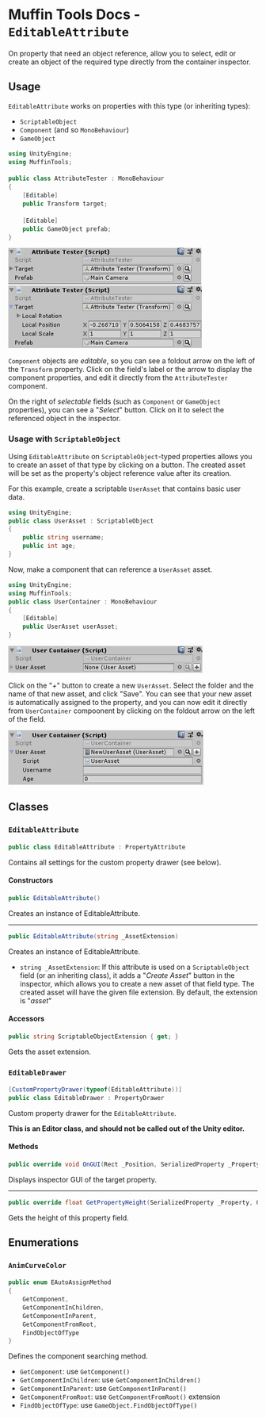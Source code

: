 # Muffin Tools Docs - `EditableAttribute`

On property that need an object reference, allow you to select, edit or create an object of the required type directly from the container inspector.

## Usage

`EditableAttribute` works on properties with this type (or inheriting types):

* `ScriptableObject`
* `Component` (and so `MonoBehaviour`)
* `GameObject`

```cs
using UnityEngine;
using MuffinTools;

public class AttributeTester : MonoBehaviour
{
    [Editable]
    public Transform target;

    [Editable]
    public GameObject prefab;
}
```

![`EditableAttribute` example inspector view](./Images/editable-folded.jpg)
![`EditableAttribute` example inspector view (when expanded)](./Images/editable-expanded.jpg)

`Component` objects are *editable*, so you can see a foldout arrow on the left of the `Transform` property. Click on the field's label or the arrow to display the component properties, and edit it directly from the `AttributeTester` component.

On the right of *selectable* fields (such as `Component` or `GameObject` properties), you can see a "*Select*" button. Click on it to select the referenced object in the inspector.

### Usage with `ScriptableObject`

Using `EditableAttribute` on `ScriptableObject`-typed properties allows you to create an asset of that type by clicking on a button. The created asset will be set as the property's object reference value after its creation.

For this example, create a scriptable `UserAsset` that contains basic user data.

```cs
using UnityEngine;
public class UserAsset : ScriptableObject
{
    public string username;
    public int age;
}
```

Now, make a component that can reference a `UserAsset` asset.

```cs
using UnityEngine;
using MuffinTools;
public class UserContainer : MonoBehaviour
{
    [Editable]
    public UserAsset userAsset;
}
```

![`EditableAttribute` example with `ScriptableObject`](./Images/editable-scriptable-object-folded.jpg)

Click on the "*+*" button to create a new `UserAsset`. Select the folder and the name of that new asset, and click "Save". You can see that your new asset is automatically assigned to the property, and you can now edit it directly from `UserContainer` compoonent by clicking on the foldout arrow on the left of the field.

![`EditableAttribute` example  with `ScriptableObject` (when expanded)](./Images/editable-scriptable-object-expanded.jpg)

## Classes

### `EditableAttribute`

```cs
public class EditableAttribute : PropertyAttribute
```

Contains all settings for the custom property drawer (see below).

#### Constructors

```cs
public EditableAttribute()
```

Creates an instance of EditableAttribute.

---

```cs
public EditableAttribute(string _AssetExtension)
```

Creates an instance of EditableAttribute.

* `string _AssetExtension`: If this attribute is used on a `ScriptableObject` field (or an inheriting class), it adds a "*Create Asset*" button in the inspector, which allows you to create a new asset of that field type. The created asset will have the given file extension. By default, the extension is "*asset*"

#### Accessors

```cs
public string ScriptableObjectExtension { get; }
```

Gets the asset extension.

### `EditableDrawer`

```cs
[CustomPropertyDrawer(typeof(EditableAttribute))]
public class EditableDrawer : PropertyDrawer
```

Custom property drawer for the `EditableAttribute`.

**This is an Editor class, and should not be called out of the Unity editor.**

#### Methods

```cs
public override void OnGUI(Rect _Position, SerializedProperty _Property, GUIContent _Label)
```

Displays inspector GUI of the target property.

---

```cs
public override float GetPropertyHeight(SerializedProperty _Property, GUIContent _Label)
```

Gets the height of this property field.

## Enumerations

### `AnimCurveColor`

```cs
public enum EAutoAssignMethod
{
    GetComponent,
    GetComponentInChildren,
    GetComponentInParent,
    GetComponentFromRoot,
    FindObjectOfType
}
```

Defines the component searching method.

* `GetComponent`: use `GetComponent()`
* `GetComponentInChildren`: use `GetComponentInChildren()`
* `GetComponentInParent`: use `GetComponentInParent()`
* `GetComponentFromRoot`: use `GetComponentFromRoot()` extension
* `FindObjectOfType`: use `GameObject.FindObjectOfType()`